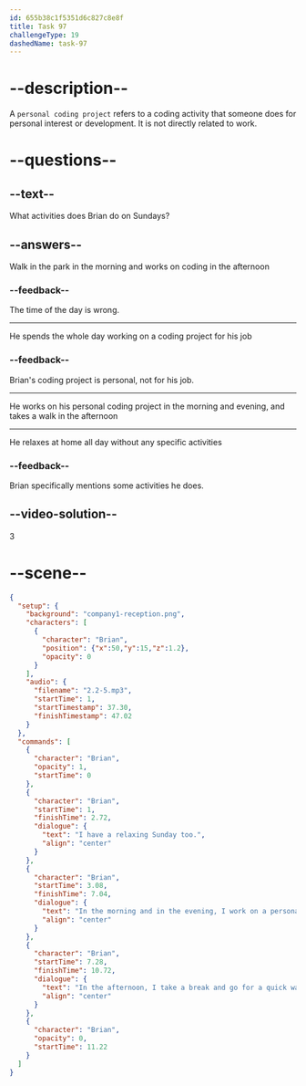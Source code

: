 ```yaml
---
id: 655b38c1f5351d6c827c8e8f
title: Task 97
challengeType: 19
dashedName: task-97
---
```


<!-- (Audio) Brian: I have a relaxing Sunday too. In the morning and in the evening, I work on a personal coding project. In the afternoon, I take a break and go for a quick walk in the park. -->

# --description--

A `personal coding project` refers to a coding activity that someone does for personal interest or development. It is not directly related to work.

# --questions--

## --text--

What activities does Brian do on Sundays?

## --answers--

Walk in the park in the morning and works on coding in the afternoon

### --feedback--

The time of the day is wrong.

---

He spends the whole day working on a coding project for his job

### --feedback--

Brian's coding project is personal, not for his job.

---

He works on his personal coding project in the morning and evening, and takes a walk in the afternoon

---

He relaxes at home all day without any specific activities

### --feedback--

Brian specifically mentions some activities he does.

## --video-solution--

3

# --scene--

```json
{
  "setup": {
    "background": "company1-reception.png",
    "characters": [
      {
        "character": "Brian",
        "position": {"x":50,"y":15,"z":1.2},
        "opacity": 0
      }
    ],
    "audio": {
      "filename": "2.2-5.mp3",
      "startTime": 1,
      "startTimestamp": 37.30,
      "finishTimestamp": 47.02
    }
  },
  "commands": [
    {
      "character": "Brian",
      "opacity": 1,
      "startTime": 0
    },
    {
      "character": "Brian",
      "startTime": 1,
      "finishTime": 2.72,
      "dialogue": {
        "text": "I have a relaxing Sunday too.",
        "align": "center"
      }
    },
    {
      "character": "Brian",
      "startTime": 3.08,
      "finishTime": 7.04,
      "dialogue": {
        "text": "In the morning and in the evening, I work on a personal coding project.",
        "align": "center"
      }
    },
    {
      "character": "Brian",
      "startTime": 7.28,
      "finishTime": 10.72,
      "dialogue": {
        "text": "In the afternoon, I take a break and go for a quick walk in the park.",
        "align": "center"
      }
    },
    {
      "character": "Brian",
      "opacity": 0,
      "startTime": 11.22
    }
  ]
}
```
